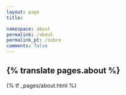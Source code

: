 ```yaml
---
layout: page
title:

namespace: about
permalink: /about
permalink_pt: /sobre
comments: false
---
```


<h2>{% translate pages.about %}</h2>

{% tf _pages/about.html %}
